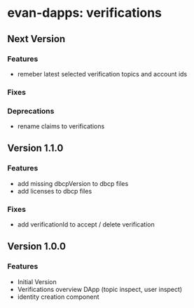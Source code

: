 # evan-dapps: verifications

## Next Version
### Features
- remeber latest selected verification topics and account ids

### Fixes
### Deprecations
- rename claims to verifications

## Version 1.1.0
### Features
- add missing dbcpVersion to dbcp files
- add licenses to dbcp files

### Fixes
- add verificationId to accept / delete verification

## Version 1.0.0
### Features
- Initial Version
- Verifications overview DApp (topic inspect, user inspect)
- identity creation component
